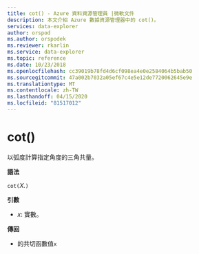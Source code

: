 ```yaml
---
title: cot() - Azure 資料資源管理員 |微軟文件
description: 本文介紹 Azure 數據資源管理器中的 cot()。
services: data-explorer
author: orspod
ms.author: orspodek
ms.reviewer: rkarlin
ms.service: data-explorer
ms.topic: reference
ms.date: 10/23/2018
ms.openlocfilehash: cc39019b78fd4d6cf098ea4e0e2584064b5bab50
ms.sourcegitcommit: 47a002b7032a05ef67c4e5e12de7720062645e9e
ms.translationtype: MT
ms.contentlocale: zh-TW
ms.lasthandoff: 04/15/2020
ms.locfileid: "81517012"
---
```

# <a name="cot"></a>cot()

以弧度計算指定角度的三角共量。

**語法**

`cot(`*X.*`)`

**引數**

* *x*: 實數。

**傳回**

* 的共切函數值`x`